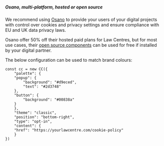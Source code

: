 ##### Osano, multi-platform, hosted or open source

We recommend using [Osano](https://www.osano.com/cookieconsent) to provide your users of your digital projects with control over cookies and privacy settings and ensure compliance with EU and UK data privacy laws.

Osano offer 50% off their hosted paid plans for Law Centres, but for most use cases, their [open source components](https://github.com/osano/cookieconsent) can be used for free if installed by your digital partner.

The below configuration can be used to match brand colours:

```code js
const cc = new CC({
    "palette": {
    "popup": {
        "background": "#d9eced",
        "text": "#2d3748"
    },
    "button": {
        "background": "#00838a"
    }
    },
    "theme": "classic",
    "position": "bottom-right",
    "type": "opt-in",
    "content": {
    "href": "https://yourlawcentre.com/cookie-policy"
    }
})
```
